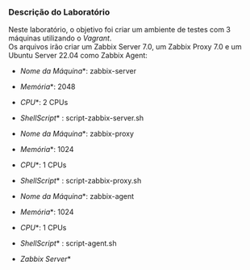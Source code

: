 
### Descrição do Laboratório

Neste laboratório, o objetivo foi criar um ambiente de testes com 3 máquinas utilizando o *Vagrant*.</br>
Os arquivos irão criar um Zabbix Server 7.0, um Zabbix Proxy 7.0 e um Ubuntu Server 22.04 como Zabbix Agent:

- *Nome da Máquina**: zabbix-server</br>
- *Memória**: 2048</br>
- *CPU**: 2 CPUs
- *ShellScript** : script-zabbix-server.sh

- *Nome da Máquina**: zabbix-proxy
- *Memória**: 1024
- *CPU**: 1 CPUs
- *ShellScript** : script-zabbix-proxy.sh

- *Nome da Máquina**: zabbix-agent
- *Memória**: 1024
- *CPU**: 1 CPUs
- *ShellScript** : script-agent.sh
- *Zabbix Server**


